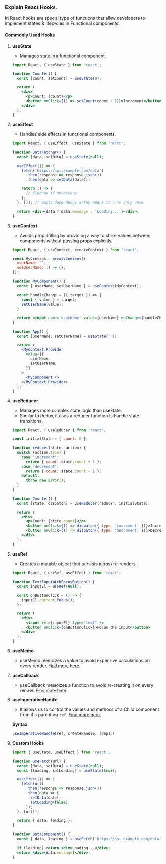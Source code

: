 ### Explain React Hooks.

In React hooks are special type of functions that allow developers to implement states & lifecycles in Functional components.

#### Commonly Used Hooks

1. **useState**
    - Manages state in a functional component.
    ```jsx
    import React, { useState } from 'react';

    function Counter() {
      const [count, setCount] = useState(0);

      return (
        <div>
          <p>Count: {count}</p>
          <button onClick={() => setCount(count + 1)}>Increment</button>
        </div>
      );
    }
    ```
1. **useEffect**
    - Handles side effects in functional components.
    ```jsx
    import React, { useEffect, useState } from 'react';

    function DataFetcher() {
      const [data, setData] = useState(null);

      useEffect(() => {
        fetch('https://api.example.com/data')
          .then(response => response.json())
          .then(data => setData(data));

        return () => {
          // Cleanup if necessary
        };
      }, []); // Empty dependency array means it runs only once

      return <div>{data ? data.message : 'Loading...'}</div>;
    }
    ```
1. **useContext**
    - Avoids prop drilling by providing a way to share values between components without passing props explicitly.
    ```jsx
    import React, { useContext, createContext } from 'react';

    const MyContext = createContext({
      userName: '',
      setUserName: () => {},
    });

    function MyComponent() {
      const { userName, setUserName } = useContext(MyContext);

      const handleChange = ({ target }) => {
        const { value } = target;
        setUserName(value);
      }

      return <input name='userName' value={userName} onChange={handleChange} />;
    }

    function App() {
      const [userName, setUserName] = useState('');

      return (
        <MyContext.Provider
          value={{
            userName,
            setUserName,
          }}
        >
          <MyComponent />
        </MyContext.Provider>
      );
    }
    ```
1. **useReducer**
    - Manages more complex state logic than useState.
    - Similar to Redux, it uses a reducer function to handle state transitions.
    ```jsx
    import React, { useReducer } from 'react';

    const initialState = { count: 0 };

    function reducer(state, action) {
      switch (action.type) {
        case 'increment':
          return { count: state.count + 1 };
        case 'decrement':
          return { count: state.count - 1 };
        default:
          throw new Error();
      }
    }

    function Counter() {
      const [state, dispatch] = useReducer(reducer, initialState);

      return (
        <div>
          <p>Count: {state.count}</p>
          <button onClick={() => dispatch({ type: 'increment' })}>Increment</button>
          <button onClick={() => dispatch({ type: 'decrement' })}>Decrement</button>
        </div>
      );
    }
    ```
1. **useRef**
    - Creates a mutable object that persists across re-renders.
    ```jsx
    import React, { useRef, useEffect } from 'react';

    function TextInputWithFocusButton() {
      const inputEl = useRef(null);

      const onButtonClick = () => {
        inputEl.current.focus();
      };

      return (
        <div>
          <input ref={inputEl} type="text" />
          <button onClick={onButtonClick}>Focus the input</button>
        </div>
      );
    }
    ```
1. **useMemo**
    - useMemo memoizes a value to avoid expensive calculations on every render. [Find more here](https://bitbucket.org/abhisekdutta507/react-usememo/src/master/).
1. **useCallback**
    - useCallback memoizes a function to avoid re-creating it on every render. [Find more here](https://bitbucket.org/abhisekdutta507/react-usecallback/src/master/).
1. **useImperativeHandle**
    - It allows us to control the values and methods of a Child component from it's parent via `ref`. [Find more here](https://bitbucket.org/abhisekdutta507/react-use-imperative-handle/src/master/).
    
    **Syntax**
    ```jsx
    useImperativeHandle(ref, createHandle, [deps])
    ```
1. **Custom Hooks**
    ```jsx
    import { useState, useEffect } from 'react';

    function useFetch(url) {
      const [data, setData] = useState(null);
      const [loading, setLoading] = useState(true);

      useEffect(() => {
        fetch(url)
          .then(response => response.json())
          .then(data => {
            setData(data);
            setLoading(false);
          });
      }, [url]);

      return { data, loading };
    }

    function DataComponent() {
      const { data, loading } = useFetch('https://api.example.com/data');

      if (loading) return <div>Loading...</div>;
      return <div>{data.message}</div>;
    }
    ```
